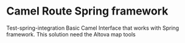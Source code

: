 
# Camel Route Spring framework

Test-spring-integration
Basic Camel Interface that works with Spring framework.
This solution need the Altova map tools

